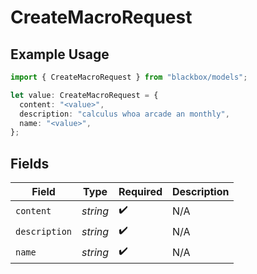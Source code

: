 # CreateMacroRequest

## Example Usage

```typescript
import { CreateMacroRequest } from "blackbox/models";

let value: CreateMacroRequest = {
  content: "<value>",
  description: "calculus whoa arcade an monthly",
  name: "<value>",
};
```

## Fields

| Field              | Type               | Required           | Description        |
| ------------------ | ------------------ | ------------------ | ------------------ |
| `content`          | *string*           | :heavy_check_mark: | N/A                |
| `description`      | *string*           | :heavy_check_mark: | N/A                |
| `name`             | *string*           | :heavy_check_mark: | N/A                |